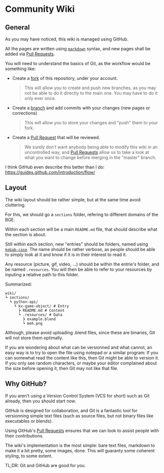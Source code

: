 # Community Wiki

## General

As you may have noticed, this wiki is managed using GitHub.

All the pages are written using [`markdown`](https://github.com/adam-p/markdown-here/wiki/Markdown-Cheatsheet) syntax, and new pages shall be added via [Pull Requests](https://help.github.com/en/articles/about-pull-requests).

You will need to understand the basics of Git, as the workflow would be something like:

- Create a [fork](https://help.github.com/en/articles/fork-a-repo) of this repository, under your account.

  > This will allow you to create and push new branches, as you may not be able to do it directly to the main one. You may have to do it only ever once.

- Create a [branch](https://help.github.com/en/articles/about-branches) and add commits with your changes (new pages or corrections)

  > This will allow you to store your changes and "push" them to your fork.

- Create a [Pull Request](https://help.github.com/en/articles/about-pull-requests) that will be reviewed.

  > We surely don't want anybody being able to modify this wiki in an uncontrolled way, and [Pull Requests](https://help.github.com/en/articles/about-pull-requests) allow us to take a look at what you want to change before merging in the "master" branch.

I think GitHub even describe this better than I do: https://guides.github.com/introduction/flow/

## Layout

The wiki layout should be rather simple, but at the same time avoid cluttering.

For this, we should go a `sections` folder, refering to different domains of the BGE.

Within each section will be a main `README.md` file, that should describe what the section is about.

Still within each section, new "entries" should be folders, named using [`kebab-case`](https://en.wikipedia.org/wiki/Letter_case#Special_case_styles). The name should be rather verbose, as people should be able to simply look at it and know if it is in their interest to read it.

Any resource (picture, gif, video, ...) should be within the entrie's folder, and be named `.resources`. You will then be able to refer to your resources by inputing a relative path to this folder.

Summarized:

    wiki/
    ┕ sections/
      ┕ python-api/
        ┕ kx-game-object/ # Entry
          ┝ README.md # Content
          ┕ .resources/ # Data
            ┝ example.blend
            ┕ meh.png

Although, please avoid uploading .blend files, since these are binaries, Git will not store them optimally.

If you are wondering about what can be versionned and what cannot, an easy way is to try to open the file using notepad or a similar program:
If you can somewhat read the content like this, then Git might be able to version it.
If you only see random characters, or maybe your editor complained about the size before opening it, then Git may not like that file.

## Why GitHub?

If you aren't using a Version Control System (VCS for short) such as Git already, then you should start now.

GitHub is designed for collaboration, and Git is a fantastic tool for versionning simple text files (such as source files, but not binary files like executables or blends).

Using GitHub's [Pull Requests](https://help.github.com/en/articles/about-pull-requests) ensures that we can look to assist people with their contributions.

The wiki's implementation is the most simple: bare text files, markdown to make it a bit pretty, some images, done. This will guaranty some coherent styling, to some extent.

TL;DR: Git and GitHub are good for you.
